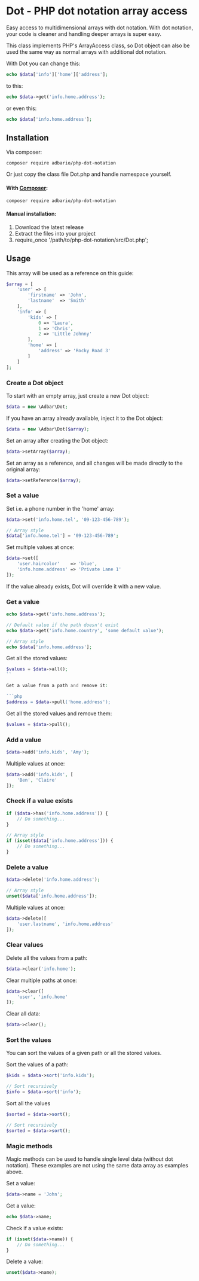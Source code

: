# Dot - PHP dot notation array access
Easy access to multidimensional arrays with dot notation.
With dot notation, your code is cleaner and handling deeper arrays is super easy.

This class implements PHP's ArrayAccess class, so Dot object can also be used the same way as normal arrays with additional dot notation.

With Dot you can change this:

```php
echo $data['info']['home']['address'];
```

to this:

```php
echo $data->get('info.home.address');
```

or even this:

```php
echo $data['info.home.address'];
```

## Installation

Via composer:

```
composer require adbario/php-dot-notation
```

Or just copy the class file Dot.php and handle namespace yourself.

#### With [Composer](https://getcomposer.org/):

```
composer require adbario/php-dot-notation
```

#### Manual installation:
1. Download the latest release
2. Extract the files into your project
3. require_once '/path/to/php-dot-notation/src/Dot.php';

## Usage

This array will be used as a reference on this guide:

```php
$array = [
    'user' => [
        'firstname' => 'John',
        'lastname'  => 'Smith'
    ],
    'info' => [
        'kids' => [
            0 => 'Laura',
            1 => 'Chris',
            2 => 'Little Johnny'
        ],
        'home' => [
            'address' => 'Rocky Road 3'
        ]
    ]
];
```

### Create a Dot object

To start with an empty array, just create a new Dot object:

```php
$data = new \Adbar\Dot;
```

If you have an array already available, inject it to the Dot object:

```php
$data = new \Adbar\Dot($array);
```

Set an array after creating the Dot object:

```php
$data->setArray($array);
```

Set an array as a reference, and all changes will be made directly to the original array:

```php
$data->setReference($array);
```

### Set a value

Set i.e. a phone number in the 'home' array:

```php
$data->set('info.home.tel', '09-123-456-789');

// Array style
$data['info.home.tel'] = '09-123-456-789';
```

Set multiple values at once:

```php
$data->set([
    'user.haircolor'    => 'blue',
    'info.home.address' => 'Private Lane 1'
]);
```

If the value already exists, Dot will override it with a new value.

### Get a value

```php
echo $data->get('info.home.address');

// Default value if the path doesn't exist
echo $data->get('info.home.country', 'some default value');

// Array style
echo $data['info.home.address'];
```

Get all the stored values:

```php
$values = $data->all();
``

Get a value from a path and remove it:

```php
$address = $data->pull('home.address');
```

Get all the stored values and remove them:

```php
$values = $data->pull();
```

### Add a value

```php
$data->add('info.kids', 'Amy');
```

Multiple values at once:

```php
$data->add('info.kids', [
    'Ben', 'Claire'
]);
```

### Check if a value exists

```php
if ($data->has('info.home.address')) {
    // Do something...
}

// Array style
if (isset($data['info.home.address'])) {
    // Do something...
}
```

### Delete a value

```php
$data->delete('info.home.address');

// Array style
unset($data['info.home.address']);
```

Multiple values at once:

```php
$data->delete([
    'user.lastname', 'info.home.address'
]);
```

### Clear values

Delete all the values from a path:

```php
$data->clear('info.home');
```

Clear multiple paths at once:

```php
$data->clear([
    'user', 'info.home'
]);
```

Clear all data:

```php
$data->clear();
```

### Sort the values

You can sort the values of a given path or all the stored values.

Sort the values of a path:

```php
$kids = $data->sort('info.kids');

// Sort recursively
$info = $data->sort('info');
```

Sort all the values

```php
$sorted = $data->sort();

// Sort recursively
$sorted = $data->sort();
```

### Magic methods

Magic methods can be used to handle single level data (without dot notation). These examples are not using the same data array as examples above.

Set a value:

```php
$data->name = 'John';
```

Get a value:

```php
echo $data->name;
```

Check if a value exists:

```php
if (isset($data->name)) {
    // Do something...
}
```

Delete a value:

```php
unset($data->name);
```
